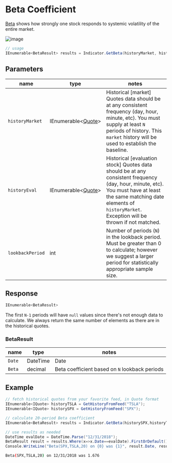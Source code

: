 ﻿# Beta Coefficient

[Beta](https://en.wikipedia.org/wiki/Beta_(finance)) shows how strongly one stock responds to systemic volatility of the entire market.

![image](chart.png)

```csharp
// usage
IEnumerable<BetaResult> results = Indicator.GetBeta(historyMarket, historyEval, lookbackPeriod);  
```

## Parameters

| name | type | notes
| -- |-- |--
| `historyMarket` | IEnumerable\<[Quote](../../docs/GUIDE.md#quote)\> | Historical [market] Quotes data should be at any consistent frequency (day, hour, minute, etc).  You must supply at least `N` periods of history.  This `market` history will be used to establish the baseline.
| `historyEval` | IEnumerable\<[Quote](../../docs/GUIDE.md#quote)\> | Historical [evaluation stock] Quotes data should be at any consistent frequency (day, hour, minute, etc).  You must have at least the same matching date elements of `historyMarket`.  Exception will be thrown if not matched.
| `lookbackPeriod` | int | Number of periods (`N`) in the lookback period.  Must be greater than 0 to calculate; however we suggest a larger period for statistically appropriate sample size.

## Response

```csharp
IEnumerable<BetaResult>
```

The first `N-1` periods will have `null` values since there's not enough data to calculate.  We always return the same number of elements as there are in the historical quotes.

### BetaResult

| name | type | notes
| -- |-- |--
| `Date` | DateTime | Date
| `Beta` | decimal | Beta coefficient based on `N` lookback periods

## Example

```csharp
// fetch historical quotes from your favorite feed, in Quote format
IEnumerable<IQuote> historyTSLA = GetHistoryFromFeed("TSLA");
IEnumerable<IQuote> historySPX = GetHistoryFromFeed("SPX");

// calculate 20-period Beta coefficient
IEnumerable<BetaResult> results = Indicator.GetBeta(historySPX,historyTSLA,20);

// use results as needed
DateTime evalDate = DateTime.Parse("12/31/2018");
BetaResult result = results.Where(x=>x.Date==evalDate).FirstOrDefault();
Console.WriteLine("Beta(SPX,TSLA,20) on {0} was {1}", result.Date, result.Beta);
```

```bash
Beta(SPX,TSLA,20) on 12/31/2018 was 1.676
```
